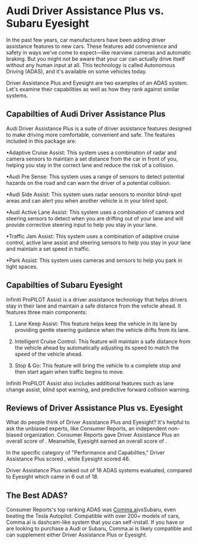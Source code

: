 # Audi Driver Assistance Plus vs. Subaru Eyesight

In the past few years, car manufacturers have been adding driver assistance features to new cars. These features add convenience and safety in ways we've come to expect—like rearview cameras and automatic braking. But you might not be aware that your car can actually drive itself without any human input at all. This technology is called Autonomous Driving (ADAS), and it's available on some vehicles today.

Driver Assistance Plus and Eyesight are two examples of an ADAS system. Let's examine their capabilities as well as how they rank against similar systems.

## Capabilties of Audi Driver Assistance Plus

Audi Driver Assistance Plus is a suite of driver assistance features designed to make driving more comfortable, convenient and safe. The features included in this package are:

•Adaptive Cruise Assist: This system uses a combination of radar and camera sensors to maintain a set distance from the car in front of you, helping you stay in the correct lane and reduce the risk of a collision.

•Audi Pre Sense: This system uses a range of sensors to detect potential hazards on the road and can warn the driver of a potential collision.

•Audi Side Assist: This system uses radar sensors to monitor blind-spot areas and can alert you when another vehicle is in your blind spot.

•Audi Active Lane Assist: This system uses a combination of camera and steering sensors to detect when you are drifting out of your lane and will provide corrective steering input to help you stay in your lane.

•Traffic Jam Assist: This system uses a combination of adaptive cruise control, active lane assist and steering sensors to help you stay in your lane and maintain a set speed in traffic.

•Park Assist: This system uses cameras and sensors to help you park in tight spaces.

## Capabilties of Subaru Eyesight

Infiniti ProPILOT Assist is a driver assistance technology that helps drivers stay in their lane and maintain a safe distance from the vehicle ahead. It features three main components:

1. Lane Keep Assist: This feature helps keep the vehicle in its lane by providing gentle steering guidance when the vehicle drifts from its lane.

2. Intelligent Cruise Control: This feature will maintain a safe distance from the vehicle ahead by automatically adjusting its speed to match the speed of the vehicle ahead.

3. Stop &amp; Go: This feature will bring the vehicle to a complete stop and then start again when traffic begins to move.

Infiniti ProPILOT Assist also includes additional features such as lane change assist, blind spot warning, and predictive forward collision warning.

## Reviews of Driver Assistance Plus vs. Eyesight
What do people think of Driver Assistance Plus and Eyesight? It's helpful to ask the unbiased experts, like Consumer Reports, an independent non-biased organization. Consumer Reports gave Driver Assistance Plus an overall score of . Meanwhile, Eyesight earned an overall score of .

In the specific category of "Performance and Capabilties," Driver Assistance Plus scored , while Eyesight scored 46.

Driver Assistance Plus ranked  out of 18 ADAS systems evaluated, compared to Eyesight which came in 6 out of 18.

## The Best ADAS?
Consumer Reports's top ranking ADAS was [Comma.ai](https://comma.ai?utm_medium=ref&utm_source=jwith&utm_campaign=Audi)vsSubaru, even beating the Tesla Autopilot. Compatible with over 200+ models of cars, Comma.ai is dashcam-like system that you can self-install. If you have or are looking to purchase a Audi or Subaru, Comma.ai is likely compatible and can supplement either Driver Assistance Plus or Eyesight. 

